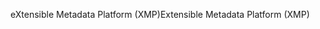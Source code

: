 <span data-ttu-id="ad689-101">eXtensible Metadata Platform (XMP)</span><span class="sxs-lookup"><span data-stu-id="ad689-101">Extensible Metadata Platform (XMP)</span></span>